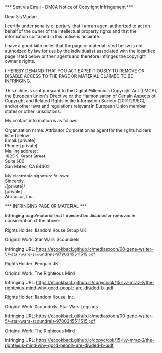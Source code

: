 *** Sent via Email - DMCA Notice of Copyright Infringement ***

Dear Sir/Madam,

I certify under penalty of perjury, that I am an agent authorized to act on behalf of the owner of the intellectual property rights and that the information contained in this notice is accurate.

I have a good faith belief that the page or material listed below is not authorized by law for use by the individual(s) associated with the identified page listed below or their agents and therefore infringes the copyright owner's rights.

I HEREBY DEMAND THAT YOU ACT EXPEDITIOUSLY TO REMOVE OR DISABLE ACCESS TO THE PAGE OR MATERIAL CLAIMED TO BE INFRINGING.

This notice is sent pursuant to the Digital Millennium Copyright Act (DMCA), the European Union's Directive on the Harmonisation of Certain Aspects of Copyright and Related Rights in the Information Society (2001/29/EC), and/or other laws and regulations relevant in European Union member states or other jurisdictions.

My contact information is as follows:

Organization name: Attributor Corporation as agent for the rights holders listed below  
Email: [private]  
Phone: [private]  
Mailing address:  
1825 S. Grant Street  
Suite 600  
San Mateo, CA 94402  

My electronic signature follows:  
Sincerely,  
/[private]/  
[private]  
Attributor, Inc.  

*** INFRINGING PAGE OR MATERIAL ***

Infringing page/material that I demand be disabled or removed in consideration of the above:

Rights Holder: Random House Group UK

Original Work: Star Wars: Scoundrels

Infringing URL: https://ebookback.github.io/mediaspoon/00-gene-walter-5/-star-wars-scoundrels-9780345511515.pdf

Rights Holder: Penguin UK

Original Work: The Righteous Mind

Infringing URL: https://ebookback.github.io/copycrook/15-ivy-mraz-2/the-righteous-mind-why-good-people-are-divided-b-.pdf

Rights Holder: Random House, Inc.

Original Work: Scoundrels: Star Wars Legends

Infringing URL: https://ebookback.github.io/mediaspoon/00-gene-walter-5/-star-wars-scoundrels-9780345511515.pdf

Original Work: The Righteous Mind

Infringing URL: https://ebookback.github.io/copycrook/15-ivy-mraz-2/the-righteous-mind-why-good-people-are-divided-b-.pdf
